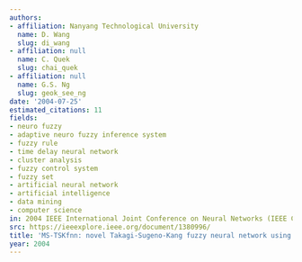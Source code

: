 ```yaml
---
authors:
- affiliation: Nanyang Technological University
  name: D. Wang
  slug: di_wang
- affiliation: null
  name: C. Quek
  slug: chai_quek
- affiliation: null
  name: G.S. Ng
  slug: geok_see_ng
date: '2004-07-25'
estimated_citations: 11
fields:
- neuro fuzzy
- adaptive neuro fuzzy inference system
- fuzzy rule
- time delay neural network
- cluster analysis
- fuzzy control system
- fuzzy set
- artificial neural network
- artificial intelligence
- data mining
- computer science
in: 2004 IEEE International Joint Conference on Neural Networks (IEEE Cat. No.04CH37541)
src: https://ieeexplore.ieee.org/document/1380996/
title: 'MS-TSKfnn: novel Takagi-Sugeno-Kang fuzzy neural network using ART like clustering'
year: 2004
---
```

